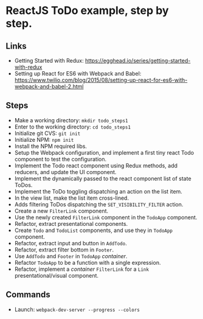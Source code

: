 # ReactJS ToDo example, step by step.

## Links
* Getting Started with Redux: https://egghead.io/series/getting-started-with-redux
* Setting up React for ES6 with Webpack and Babel: https://www.twilio.com/blog/2015/08/setting-up-react-for-es6-with-webpack-and-babel-2.html


## Steps
* Make a working directory: `mkdir todo_steps1`
* Enter to the working directory: `cd todo_steps1`
* Initialize git CVS: `git init`
* Initialize NPM: `npm init`
* Install the NPM required libs.
* Setup the Webpack configuration, and implement a first tiny react Todo component to test the configuration.
* Implement the Todo react component using Redux methods, add reducers, and update the UI component.
* Implement the dynamically passed to the react component list of state ToDos.
* Implement the ToDo toggling dispatching an action on the list item.
* In the view list, make the list item cross-lined.
* Adds filtering ToDos dispatching the `SET_VISIBILITY_FILTER` action.
* Create a new `FilterLink` component.
* Use the newly created `FilterLink` component in the `TodoApp` component.
* Refactor, extract presentational components.
* Create `Todo` and `TodoList` components, and use they in `TodoApp` component.
* Refactor, extract input and button in `AddTodo`.
* Refactor, extract filter bottom in `Footer`.
* Use `AddTodo` and `Footer` in `TodoApp` *container*.
* Refactor `TodoApp` to be a function with a single expression.
* Refactor, implement a *container* `FilterLink` for a `Link` presentational/visual component.


## Commands
* Launch: `webpack-dev-server --progress --colors`
